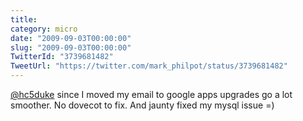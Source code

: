 ```yaml
---
title: 
category: micro
date: "2009-09-03T00:00:00"
slug: "2009-09-03T00:00:00"
TwitterId: "3739681482"
TweetUrl: "https://twitter.com/mark_philpot/status/3739681482"
---
```


[@hc5duke](https://twitter.com/hc5duke) since I moved my email to google apps
upgrades go a lot smoother. No dovecot to fix. And jaunty fixed my mysql issue
=)
